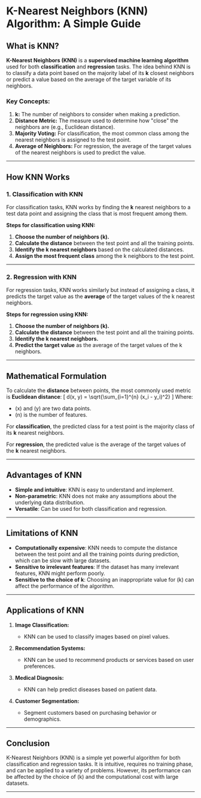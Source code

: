 # **K-Nearest Neighbors (KNN) Algorithm: A Simple Guide**

## **What is KNN?**
**K-Nearest Neighbors (KNN)** is a **supervised machine learning algorithm** used for both **classification** and **regression** tasks. The idea behind KNN is to classify a data point based on the majority label of its **k** closest neighbors or predict a value based on the average of the target variable of its neighbors.

### **Key Concepts:**
1. **k:** The number of neighbors to consider when making a prediction.
2. **Distance Metric:** The measure used to determine how "close" the neighbors are (e.g., Euclidean distance).
3. **Majority Voting:** For classification, the most common class among the nearest neighbors is assigned to the test point.
4. **Average of Neighbors:** For regression, the average of the target values of the nearest neighbors is used to predict the value.

---

## **How KNN Works**

### **1. Classification with KNN**
For classification tasks, KNN works by finding the **k** nearest neighbors to a test data point and assigning the class that is most frequent among them.

**Steps for classification using KNN:**
1. **Choose the number of neighbors (k).**
2. **Calculate the distance** between the test point and all the training points.
3. **Identify the k nearest neighbors** based on the calculated distances.
4. **Assign the most frequent class** among the k neighbors to the test point.

---

### **2. Regression with KNN**
For regression tasks, KNN works similarly but instead of assigning a class, it predicts the target value as the **average** of the target values of the k nearest neighbors.

**Steps for regression using KNN:**
1. **Choose the number of neighbors (k).**
2. **Calculate the distance** between the test point and all the training points.
3. **Identify the k nearest neighbors.**
4. **Predict the target value** as the average of the target values of the k neighbors.

---

## **Mathematical Formulation**

To calculate the **distance** between points, the most commonly used metric is **Euclidean distance**:
\[
d(x, y) = \sqrt{\sum_{i=1}^{n} (x_i - y_i)^2}
\]
Where:
- \(x\) and \(y\) are two data points.
- \(n\) is the number of features.

For **classification**, the predicted class for a test point is the majority class of its **k** nearest neighbors.

For **regression**, the predicted value is the average of the target values of the **k** nearest neighbors.

---

## **Advantages of KNN**

- **Simple and intuitive**: KNN is easy to understand and implement.
- **Non-parametric**: KNN does not make any assumptions about the underlying data distribution.
- **Versatile**: Can be used for both classification and regression.

---

## **Limitations of KNN**

- **Computationally expensive**: KNN needs to compute the distance between the test point and all the training points during prediction, which can be slow with large datasets.
- **Sensitive to irrelevant features**: If the dataset has many irrelevant features, KNN might perform poorly.
- **Sensitive to the choice of k**: Choosing an inappropriate value for \(k\) can affect the performance of the algorithm.

---

## **Applications of KNN**

1. **Image Classification:**
   - KNN can be used to classify images based on pixel values.
  
2. **Recommendation Systems:**
   - KNN can be used to recommend products or services based on user preferences.

3. **Medical Diagnosis:**
   - KNN can help predict diseases based on patient data.

4. **Customer Segmentation:**
   - Segment customers based on purchasing behavior or demographics.

---

## **Conclusion**

K-Nearest Neighbors (KNN) is a simple yet powerful algorithm for both classification and regression tasks. It is intuitive, requires no training phase, and can be applied to a variety of problems. However, its performance can be affected by the choice of \(k\) and the computational cost with large datasets.

---
